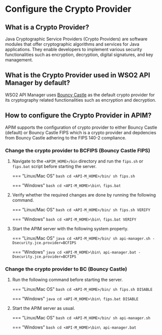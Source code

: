 # Configure the Crypto Provider

## What is a Crypto Provider?

Java Cryptographic Service Providers (Crypto Providers) are software modules that offer cryptographic algorithms and services for Java applications. They enable developers to implement various security functionalities such as encryption, decryption, digital signatures, and key management.

## What is the Crypto Provider used in WSO2 API Manager by default?

WSO2 API Manager uses [Bouncy Castle](https://www.bouncycastle.org/) as the default crypto provider for its cryptography related functionalities such as encryption and decryption.

## How to configure the Crypto Provider in APIM?

APIM supports the configuration of crypto provider to either Bouncy Castle (default) or Bouncy Castle FIPS which is a crypto provider and depdencies from Bouncy Castle adhering to the FIPS 140-2 compliance.

### Change the crypto provider to BCFIPS (Bouncy Castle FIPS)

1. Navigate to the `<APIM_HOME>/bin` directory and run the `fips.sh` or `fips.bat` script before starting the server.

    === "Linux/Mac OS"
        ``` bash
        cd <API-M_HOME>/bin/
        sh fips.sh
        ```

    === "Windows"
        ``` bash
        cd <API-M_HOME>\bin\
        fips.bat
        ```

2. Verify whether the required changes are done by running the following command.

    === "Linux/Mac OS"
        ``` bash
        cd <API-M_HOME>/bin/
        sh fips.sh VERIFY
        ```

    === "Windows"
        ``` bash
        cd <API-M_HOME>\bin\
        fips.bat VERIFY
        ```

3. Start the APIM server with the following system property.

    === "Linux/Mac OS"
        ``` java
        cd <API-M_HOME>/bin/
        sh api-manager.sh -Dsecurity.jce.provider=BCFIPS
        ```

    === "Windows"
        ``` java
        cd <API-M_HOME>\bin\
        api-manager.bat -Dsecurity.jce.provider=BCFIPS
        ```

### Change the crypto provider to BC (Bouncy Castle)

1. Run the following command before starting the server.

    === "Linux/Mac OS"
        ``` bash
        cd <API-M_HOME>/bin/
        sh fips.sh DISABLE
        ```

    === "Windows"
        ``` java
        cd <API-M_HOME>\bin\
        fips.bat DISABLE
        ```

2. Start the APIM server as usual.

    === "Linux/Mac OS"
        ``` bash
        cd <API-M_HOME>/bin/
        sh api-manager.sh
        ```

    === "Windows"
        ``` bash
        cd <API-M_HOME>\bin\
        api-manager.bat
        ```
